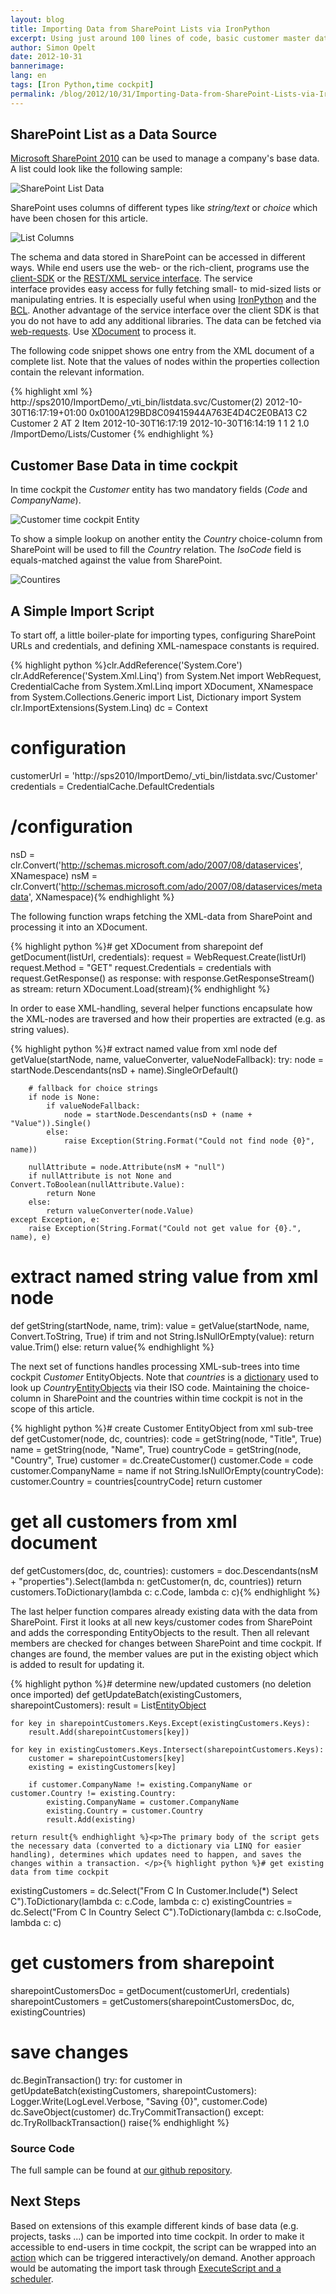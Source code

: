 ```yaml
---
layout: blog
title: Importing Data from SharePoint Lists via IronPython
excerpt: Using just around 100 lines of code, basic customer master data can be imported from SharePoint to time cockpit. This can be achieved by using IronPython, the .net BCL and the SharePoint 2010 REST interface.
author: Simon Opelt
date: 2012-10-31
bannerimage: 
lang: en
tags: [Iron Python,time cockpit]
permalink: /blog/2012/10/31/Importing-Data-from-SharePoint-Lists-via-IronPython
---
```


<h2>SharePoint List as a Data Source</h2><p>
  <a href="http://sharepoint.microsoft.com/" title="Microsoft SharePoint 2010" target="_blank">Microsoft SharePoint 2010</a> can be used to manage a company's base data. A list could look like the following sample:</p><p>
  <img src="{{site.baseurl}}/content/images/blog/2012/10/List.png" title="SharePoint List Data" />
</p><p>SharePoint uses columns of different types like <em>string/text</em> or <em>choice</em> which have been chosen for this article.</p><p>
  <img src="{{site.baseurl}}/content/images/blog/2012/10/ListColumns.png" title="List Columns" />
</p><p>The schema and data stored in SharePoint can be accessed in different ways. While end users use the web- or the rich-client, programs use the <a href="http://msdn.microsoft.com/library/ff798388.aspx" title="client-SDK" target="_blank">client-SDK</a> or the <a href="http://msdn.microsoft.com/library/ff798339.aspx" title="REST/XML service interface" target="_blank">REST/XML service interface</a>. The service interface provides easy access for fully fetching small- to mid-sized lists or manipulating entries. It is especially useful when using <a href="http://ironpython.net" title="IronPython" target="_blank">IronPython</a> and the <a href="http://msdn.microsoft.com/library/gg145045.aspx" title="BCL" target="_blank">BCL</a>. Another advantage of the service interface over the client SDK is that you do not have to add any additional libraries. The data can be fetched via <a href="http://msdn.microsoft.com/library/system.net.webrequest.aspx" title="web-requests" target="_blank">web-requests</a>. Use <a href="http://msdn.microsoft.com/library/system.xml.linq.xdocument.aspx" title="XDocument" target="_blank">XDocument</a> to process it.</p><p>The following code snippet shows one entry from the XML document of a complete list. Note that the values of nodes within the properties collection contain the relevant information.</p>{% highlight xml %}  <entry m:etag="W/&quot;2&quot;">
    <id>http://sps2010/ImportDemo/_vti_bin/listdata.svc/Customer(2)</id>
    <title type="text">C2</title>
    <updated>2012-10-30T16:17:19+01:00</updated>
    <author>
      <name />
    </author>
    <link rel="edit" title="CustomerItem" href="Customer(2)" />
    <link rel="http://schemas.microsoft.com/ado/2007/08/dataservices/related/Country" type="application/atom+xml;type=entry" title="Country" href="Customer(2)/Country" />
    <link rel="http://schemas.microsoft.com/ado/2007/08/dataservices/related/CreatedBy" type="application/atom+xml;type=entry" title="CreatedBy" href="Customer(2)/CreatedBy" />
    <link rel="http://schemas.microsoft.com/ado/2007/08/dataservices/related/ModifiedBy" type="application/atom+xml;type=entry" title="ModifiedBy" href="Customer(2)/ModifiedBy" />
    <link rel="http://schemas.microsoft.com/ado/2007/08/dataservices/related/Attachments" type="application/atom+xml;type=feed" title="Attachments" href="Customer(2)/Attachments" />
    <category term="Microsoft.SharePoint.DataService.CustomerItem" scheme="http://schemas.microsoft.com/ado/2007/08/dataservices/scheme" />
    <content type="application/xml">
      <m:properties>
        <d:ContentTypeID>0x0100A129BD8C09415944A763E4D4C2E0BA13</d:ContentTypeID>
        <d:Title>C2</d:Title>
        <d:Name>Customer 2</d:Name>
        <d:CountryValue>AT</d:CountryValue>
        <d:Id m:type="Edm.Int32">2</d:Id>
        <d:ContentType>Item</d:ContentType>
        <d:Modified m:type="Edm.DateTime">2012-10-30T16:17:19</d:Modified>
        <d:Created m:type="Edm.DateTime">2012-10-30T16:14:19</d:Created>
        <d:CreatedById m:type="Edm.Int32">1</d:CreatedById>
        <d:ModifiedById m:type="Edm.Int32">1</d:ModifiedById>
        <d:Owshiddenversion m:type="Edm.Int32">2</d:Owshiddenversion>
        <d:Version>1.0</d:Version>
        <d:Path>/ImportDemo/Lists/Customer</d:Path>
      </m:properties>
    </content>
  </entry>{% endhighlight %}<h2>Customer Base Data in time cockpit</h2><p>In time cockpit the <em>Customer</em> entity has two mandatory fields (<em>Code</em> and <em>CompanyName</em>).</p><p>
  <img src="{{site.baseurl}}/content/images/blog/2012/10/CustomerEntity.png" title="Customer time cockpit Entity" />
</p><p>To show a simple lookup on another entity the <em>Country</em> choice-column from SharePoint will be used to fill the <em>Country</em> relation. The <em>IsoCode</em> field is equals-matched against the value from SharePoint.</p><p>
  <img src="{{site.baseurl}}/content/images/blog/2012/10/Countries.png" title="Countires" />
</p><h2>A Simple Import Script</h2><p>To start off, a little boiler-plate for importing types, configuring SharePoint URLs and credentials, and defining XML-namespace constants is required.</p>{% highlight python %}clr.AddReference('System.Core')
clr.AddReference('System.Xml.Linq')
from System.Net import WebRequest, CredentialCache
from System.Xml.Linq import XDocument, XNamespace
from System.Collections.Generic import List, Dictionary
import System
clr.ImportExtensions(System.Linq)
dc = Context

# configuration
customerUrl = 'http://sps2010/ImportDemo/_vti_bin/listdata.svc/Customer'
credentials = CredentialCache.DefaultCredentials
# /configuration

nsD = clr.Convert('http://schemas.microsoft.com/ado/2007/08/dataservices', XNamespace)
nsM = clr.Convert('http://schemas.microsoft.com/ado/2007/08/dataservices/metadata', XNamespace){% endhighlight %}<p>The following function wraps fetching the XML-data from SharePoint and processing it into an XDocument.</p>{% highlight python %}# get XDocument from sharepoint
def getDocument(listUrl, credentials):
    request = WebRequest.Create(listUrl)
    request.Method = "GET"
    request.Credentials = credentials
    with request.GetResponse() as response:
        with response.GetResponseStream() as stream:
            return XDocument.Load(stream){% endhighlight %}<p>In order to ease XML-handling, several helper functions encapsulate how the XML-nodes are traversed and how their properties are extracted (e.g. as string values).</p>{% highlight python %}# extract named value from xml node
def getValue(startNode, name, valueConverter, valueNodeFallback):
    try:
        node = startNode.Descendants(nsD + name).SingleOrDefault()
        
        # fallback for choice strings
        if node is None:
            if valueNodeFallback:
                node = startNode.Descendants(nsD + (name + "Value")).Single()
            else:
                raise Exception(String.Format("Could not find node {0}", name))
            
        nullAttribute = node.Attribute(nsM + "null")
        if nullAttribute is not None and Convert.ToBoolean(nullAttribute.Value):
            return None
        else:
            return valueConverter(node.Value)
    except Exception, e:
        raise Exception(String.Format("Could not get value for {0}.", name), e)

# extract named string value from xml node
def getString(startNode, name, trim):
    value = getValue(startNode, name, Convert.ToString, True)
    if trim and not String.IsNullOrEmpty(value):
        return value.Trim()
    else:
        return value{% endhighlight %}<p>The next set of functions handles processing XML-sub-trees into time cockpit <em>Customer</em> EntityObjects. Note that <em>countries</em> is a <a href="http://msdn.microsoft.com/library/xfhwa508.aspx" title="dictionary" target="_blank">dictionary</a> used to look up <em>Country</em><a href="http://help.timecockpit.com/html/dfbc3e13-f897-51fd-b343-445a00f695b8.htm" title="EntityObjects" target="_blank">EntityObjects</a> via their ISO code. Maintaining the choice-column in SharePoint and the countries within time cockpit is not in the scope of this article.</p>{% highlight python %}# create Customer EntityObject from xml sub-tree
def getCustomer(node, dc, countries):
    code = getString(node, "Title", True)
    name = getString(node, "Name", True)
    countryCode = getString(node, "Country", True)
    customer = dc.CreateCustomer()
    customer.Code = code
    customer.CompanyName = name
    if not String.IsNullOrEmpty(countryCode):
        customer.Country = countries[countryCode]
    return customer

# get all customers from xml document
def getCustomers(doc, dc, countries):
    customers = doc.Descendants(nsM + "properties").Select(lambda n: getCustomer(n, dc, countries))
    return customers.ToDictionary(lambda c: c.Code, lambda c: c){% endhighlight %}<p>The last helper function compares already existing data with the data from SharePoint. First it looks at all new keys/customer codes from SharePoint and adds the corresponding EntityObjects to the result. Then all relevant members are checked for changes between SharePoint and time cockpit. If changes are found, the member values are put in the existing object which is added to result for updating it.</p>{% highlight python %}# determine new/updated customers (no deletion once imported)
def getUpdateBatch(existingCustomers, sharepointCustomers):
    result = List[EntityObject]()

    for key in sharepointCustomers.Keys.Except(existingCustomers.Keys):
        result.Add(sharepointCustomers[key])
    
    for key in existingCustomers.Keys.Intersect(sharepointCustomers.Keys):
        customer = sharepointCustomers[key]
        existing = existingCustomers[key]
    
        if customer.CompanyName != existing.CompanyName or customer.Country != existing.Country:
            existing.CompanyName = customer.CompanyName
            existing.Country = customer.Country
            result.Add(existing)

    return result{% endhighlight %}<p>The primary body of the script gets the necessary data (converted to a dictionary via LINQ for easier handling), determines which updates need to happen, and saves the changes within a transaction. </p>{% highlight python %}# get existing data from time cockpit
existingCustomers = dc.Select("From C In Customer.Include(*) Select C").ToDictionary(lambda c: c.Code, lambda c: c)
existingCountries = dc.Select("From C In Country Select C").ToDictionary(lambda c: c.IsoCode, lambda c: c)

# get customers from sharepoint
sharepointCustomersDoc = getDocument(customerUrl, credentials)
sharepointCustomers = getCustomers(sharepointCustomersDoc, dc, existingCountries)

# save changes
dc.BeginTransaction()
try:
    for customer in getUpdateBatch(existingCustomers, sharepointCustomers):
        Logger.Write(LogLevel.Verbose, "Saving {0}", customer.Code)
        dc.SaveObject(customer)
    dc.TryCommitTransaction()
except:
    dc.TryRollbackTransaction()
    raise{% endhighlight %}<h3>Source Code</h3><p>The full sample can be found at <a href="https://github.com/software-architects/TimeCockpit.Scripts/blob/master/TimeCockpit.Customers.Sharepoint/TimeCockpit.Customers.Sharepoint.py" target="_blank">our github repository</a>.</p><h2>Next Steps</h2><p>Based on extensions of this example different kinds of base data (e.g. projects, tasks ...) can be imported into time cockpit. In order to make it accessible to end-users in time cockpit, the script can be wrapped into an <a href="http://help.timecockpit.com/html/d11350b0-c965-47bf-8166-5ceda1541dee.htm" title="action" target="_blank">action</a> which can be triggered interactively/on demand. Another approach would be automating the import task through <a href="http://help.timecockpit.com/html/7c78b76a-2526-4408-accc-ccae19bbca45.htm" title="ExecuteScript and a scheduler" target="_blank">ExecuteScript and a scheduler</a>.</p>